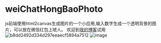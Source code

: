 # weiChatHongBaoPhoto
js前端使用html2canvas生成图片的一个小应用,输入数字生成一个透明背景的图片，可以放在微信红包上唬人。
欢迎到[我的博客](orangejuice.top)试用
![b8dd2492d334d297eeaecf5894a7512](https://user-images.githubusercontent.com/39230719/233781705-47bac50c-bfbf-4806-b2a3-59c1686a9a56.jpg)
![image](https://user-images.githubusercontent.com/39230719/233782007-c78b7ce9-af8f-47c2-8b8d-3f6b49a70123.png)

